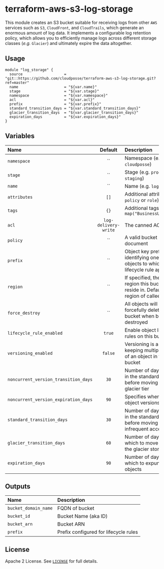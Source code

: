 # terraform-aws-s3-log-storage

This module creates an S3 bucket suitable for receiving logs from other `AWS` services such as `S3`, `CloudFront`, and `CloudTrails`, which generate an enormous amount of log data. It implements a configurable log retention policy, which allows you to efficiently manage logs across different storage classes (_e.g._ `Glacier`) and ultimately expire the data altogether.


## Usage

```hcl
module "log_storage" {
  source                   = "git::https://github.com/cloudposse/terraform-aws-s3-log-storage.git?ref=master"
  name                     = "${var.name}"
  stage                    = "${var.stage}"
  namespace                = "${var.namespace}"
  acl                      = "${var.acl}"
  prefix                   = "${var.prefix}"
  standard_transition_days = "${var.standard_transition_days}"
  glacier_transition_days  = "${var.glacier_transition_days}"
  expiration_days          = "${var.expiration_days}"
}
```


## Variables
|  Name                               |  Default            |  Description                                                                                       | Required |
|:------------------------------------|:-------------------:|:---------------------------------------------------------------------------------------------------|:--------:|
| `namespace`                         | ``                  | Namespace (e.g. `cp` or `cloudposse`)                                                              | Yes      |
| `stage`                             | ``                  | Stage (e.g. `prod`, `dev`, `staging`)                                                              | Yes      |
| `name`                              | ``                  | Name  (e.g. `log`)                                                                                 | Yes      |
| `attributes`                        | `[]`                | Additional attributes (e.g. `policy` or `role`)                                                    | No       |
| `tags`                              | `{}`                | Additional tags  (e.g. `map("BusinessUnit","XYZ")`                                                 | No       |
| `acl`                               | `log-delivery-write`| The canned ACL to apply                                                                            | No       |
| `policy`                            | ``                  | A valid bucket policy JSON document                                                                | No       |
| `prefix`                            | ``                  | Object key prefix identifying one or more objects to which the lifecycle rule applies              | No       |
| `region`                            | ``                  | If specified, the AWS region this bucket should reside in. Defaults to region of callee.           | No       |
| `force_destroy`                     | ``                  | All objects will be forcefully deleted from the bucket when bucket destroyed                       | No       |
| `lifecycle_rule_enabled`            | `true`              | Enable object lifecycle rules on this bucket                                                       | No       |
| `versioning_enabled`                | `false`             | Versioning is a means of keeping multiple variants of an object in the same bucket                 | No       |
| `noncurrent_version_transition_days`| `30`                | Number of days to persist in the standard storage tier before moving to the glacier tier           | No       |
| `noncurrent_version_expiration_days`| `90`                | Specifies when noncurrent object versions expire                                                   | No       |
| `standard_transition_days`          | `30`                | Number of days to persist in the standard storage tier before moving to the infrequent access tier | No       |
| `glacier_transition_days`           | `60`                | Number of days after which to move the data to the glacier storage tier                            | No       |
| `expiration_days`                   | `90`                | Number of days after which to expunge the objects                                                  | No       |


## Outputs

| Name                  | Description                           |
|:----------------------|:--------------------------------------|
| `bucket_domain_name`  | FQDN of bucket                        |
| `bucket_id`           | Bucket Name (aka ID)                  |
| `bucket_arn`          | Bucket ARN                            |
| `prefix`              | Prefix configured for lifecycle rules |


## License

Apache 2 License. See [`LICENSE`](LICENSE) for full details.
